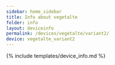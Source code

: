 ```yaml
---
sidebar: home_sidebar
title: Info about vegetalte
folder: info
layout: deviceinfo
permalink: /devices/vegetalte/variant2/
device: vegetalte_variant2
---
```

{% include templates/device_info.md %}
